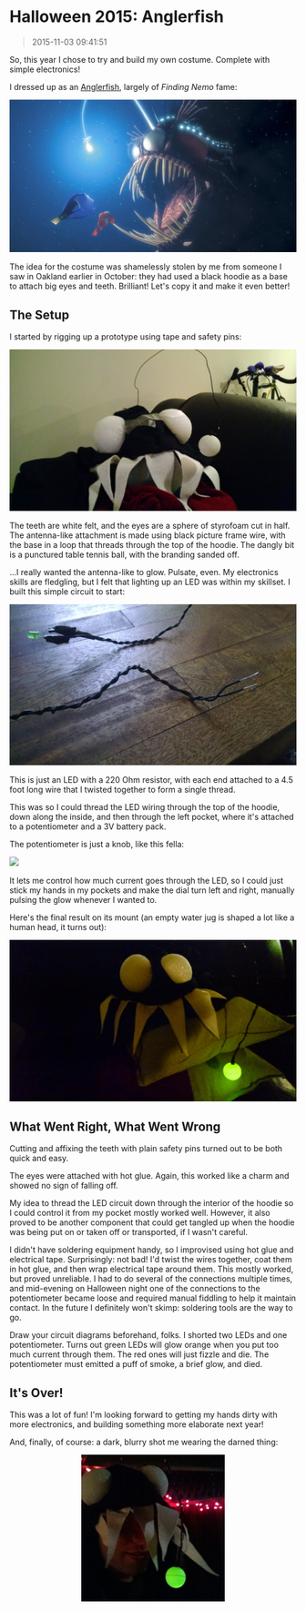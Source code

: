 # Halloween 2015: Anglerfish

> 2015-11-03 09:41:51

So, this year I chose to try and build my own costume. Complete with simple
electronics!

I dressed up as an [Anglerfish](https://en.wikipedia.org/wiki/Anglerfish),
largely of *Finding Nemo* fame:

<img src="/static/anglerfish_nemo.jpg">

The idea for the costume was shamelessly stolen by me from someone I saw in
Oakland earlier in October: they had used a black hoodie as a base to attach big
eyes and teeth. Brilliant! Let's copy it and make it even better!

## The Setup

I started by rigging up a prototype using tape and safety pins:

<img src="/static/anglerfish_prototype.jpg">

The teeth are white felt, and the eyes are a sphere of styrofoam cut in half.
The antenna-like attachment is made using black picture frame wire, with the
base in a loop that threads through the top of the hoodie. The dangly bit is a
punctured table tennis ball, with the branding sanded off.

...I really wanted the antenna-like to glow. Pulsate, even. My electronics
skills are fledgling, but I felt that lighting up an LED was within my skillset.
I built this simple circuit to start:

<img src="/static/anglerfish_electronics.jpg">

This is just an LED with a 220 Ohm resistor, with each end attached to a 4.5
foot long wire that I twisted together to form a single thread.

This was so I could thread the LED wiring through the top of the hoodie, down
along the inside, and then through the left pocket, where it's attached to a
potentiometer and a 3V battery pack.

The potentiometer is just a knob, like this fella:

<img src="https://upload.wikimedia.org/wikipedia/commons/thumb/b/b5/Potentiometer.jpg/220px-Potentiometer.jpg">

It lets me control how much current goes through the LED, so I could just stick
my hands in my pockets and make the dial turn left and right, manually pulsing
the glow whenever I wanted to.

Here's the final result on its mount (an empty water jug is shaped a lot like a
human head, it turns out):

<img src="/static/anglerfish_complete.jpg">


## What Went Right, What Went Wrong

Cutting and affixing the teeth with plain safety pins turned out to be both
quick and easy.

The eyes were attached with hot glue. Again, this worked like a charm and showed
no sign of falling off.

My idea to thread the LED circuit down through the interior of the hoodie so I
could control it from my pocket mostly worked well. However, it also proved to
be another component that could get tangled up when the hoodie was being put on
or taken off or transported, if I wasn't careful.

I didn't have soldering equipment handy, so I improvised using hot glue and
electrical tape. Surprisingly: not bad! I'd twist the wires together, coat them
in hot glue, and then wrap electrical tape around them. This mostly worked, but
proved unreliable. I had to do several of the connections multiple times, and
mid-evening on Halloween night one of the connections to the potentiometer
became loose and required manual fiddling to help it maintain contact. In the
future I definitely won't skimp: soldering tools are the way to go.

Draw your circuit diagrams beforehand, folks. I shorted two LEDs and one
potentiometer. Turns out green LEDs will glow orange when you put too much
current through them. The red ones will just fizzle and die. The potentiometer
must emitted a puff of smoke, a brief glow, and died.


## It's Over!

This was a lot of fun! I'm looking forward to getting my hands dirty with more
electronics, and building something more elaborate next year!

And, finally, of course: a dark, blurry shot me wearing the darned thing:

<center><img src="/static/anglerfish_final.jpg" width="50%"></center>

